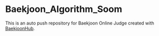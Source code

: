 # Baekjoon_Algorithm_Soom
This is an auto push repository for Baekjoon Online Judge created with [BaekjoonHub](https://github.com/BaekjoonHub/BaekjoonHub).
